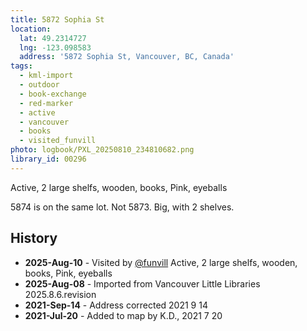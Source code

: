 ```yaml
---
title: 5872 Sophia St
location:
  lat: 49.2314727
  lng: -123.098583
  address: '5872 Sophia St, Vancouver, BC, Canada'
tags:
  - kml-import
  - outdoor
  - book-exchange
  - red-marker
  - active
  - vancouver
  - books
  - visited_funvill  
photo: logbook/PXL_20250810_234810682.png
library_id: 00296
---
```


Active, 2 large shelfs, wooden, books, Pink, eyeballs

5874 is on the same lot. Not 5873. Big, with 2 shelves.

## History

- **2025-Aug-10** - Visited by [@funvill](https://blog.abluestar.com) Active, 2 large shelfs, wooden, books, Pink, eyeballs
- **2025-Aug-08** - Imported from Vancouver Little Libraries 2025.8.6.revision
- **2021-Sep-14** - Address corrected 2021 9 14
- **2021-Jul-20** - Added to map by K.D., 2021 7 20
